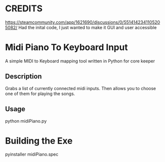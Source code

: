 # CREDITS
https://steamcommunity.com/app/1621690/discussions/0/5514142341105205082/
Had the inital code, I just wanted to make it GUI and user accessible

# Midi Piano To Keyboard Input
A simple MIDI to Keyboard mapping tool written in Python for core keeper

## Description
Grabs a list of currently connected midi inputs. Then allows you to choose one of them for playing the songs.

## Usage
python midiPiano.py

# Building the Exe
pyinstaller midiPiano.spec
